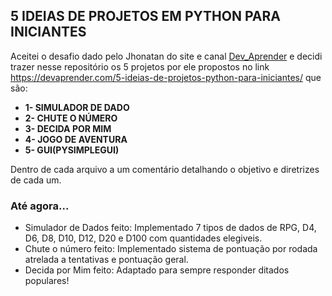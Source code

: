 ## 5 IDEIAS DE PROJETOS EM PYTHON PARA INICIANTES

Aceitei o desafio dado pelo Jhonatan do site e canal [Dev_Aprender](https://devaprender.com) e decidi trazer nesse repositório os 5 projetos por ele propostos no link https://devaprender.com/5-ideias-de-projetos-python-para-iniciantes/ que são:
- **1- SIMULADOR DE DADO**
- **2- CHUTE O NÚMERO**
- **3- DECIDA POR MIM**
- **4- JOGO DE AVENTURA**
- **5- GUI(PYSIMPLEGUI)**


Dentro de cada arquivo a um comentário detalhando o objetivo e diretrizes de cada um.


### Até agora...

- Simulador de Dados feito: Implementado 7 tipos de dados de RPG, D4, D6, D8, D10, D12, D20 e D100 com quantidades elegiveis.
- Chute o número feito: Implementado sistema de pontuação por rodada atrelada a tentativas e pontuação geral.
- Decida por Mim feito: Adaptado para sempre responder ditados populares!
